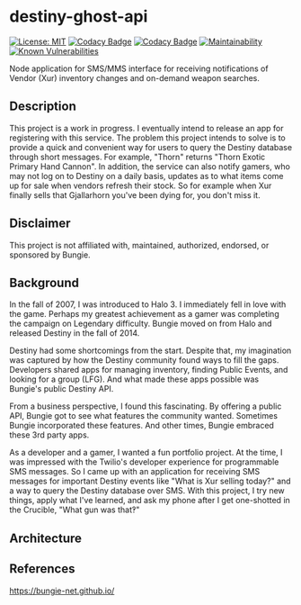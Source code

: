 # destiny-ghost-api

[![License: MIT](https://img.shields.io/badge/License-MIT-yellow.svg)](https://opensource.org/licenses/MIT)
[![Codacy Badge](https://api.codacy.com/project/badge/Grade/eb80d748233e4f0c836a329ddb390be4)](https://app.codacy.com/manual/chrispaskvan/destiny-ghost-api?utm_source=github.com\&utm_medium=referral\&utm_content=chrispaskvan/destiny-ghost-api\&utm_campaign=Badge_Grade_Dashboard)
[![Codacy Badge](https://api.codacy.com/project/badge/Coverage/f3739ef16c3a4c9d9ad08423744fa5d3)](https://www.codacy.com/manual/chrispaskvan/destiny-ghost-api?utm_source=github.com\&utm_medium=referral\&utm_content=chrispaskvan/destiny-ghost-api\&utm_campaign=Badge_Coverage)
[![Maintainability](https://api.codeclimate.com/v1/badges/da028fbc47cd8718e45b/maintainability)](https://codeclimate.com/github/chrispaskvan/destiny-ghost-api/maintainability)
[![Known Vulnerabilities](https://snyk.io/test/github/chrispaskvan/destiny-ghost-api/badge.svg)](https://snyk.io/test/github/chrispaskvan/destiny-ghost-api)

Node application for SMS/MMS interface for receiving notifications of Vendor (Xur) inventory changes and on-demand weapon searches.

## Description

This project is a work in progress. I eventually intend to release an app for registering with this service. The problem this project intends to solve is to provide a quick and convenient way for users to query the Destiny database through short messages. For example, "Thorn" returns "Thorn Exotic Primary Hand Cannon". In addition, the service can also notify gamers, who may not log on to Destiny on a daily basis, updates as to what items come up for sale when vendors refresh their stock. So for example when Xur finally sells that Gjallarhorn you've been dying for, you don't miss it.

## Disclaimer

This project is not affiliated with, maintained, authorized, endorsed, or sponsored by Bungie.

## Background

In the fall of 2007, I was introduced to Halo 3. I immediately fell in love with the game. Perhaps my greatest achievement as a gamer was completing the campaign on Legendary difficulty. Bungie moved on from Halo and released Destiny in the fall of 2014.

Destiny had some shortcomings from the start. Despite that, my imagination was captured by how the Destiny community found ways to fill the gaps. Developers shared apps for managing inventory, finding Public Events, and looking for a group (LFG). And what made these apps possible was Bungie's public Destiny API.

From a business perspective, I found this fascinating. By offering a public API, Bungie got to see what features the community wanted. Sometimes Bungie incorporated these features. And other times, Bungie embraced these 3rd party apps.

As a developer and a gamer, I wanted a fun portfolio project. At the time, I was impressed with the Twilio's developer experience for programmable SMS messages. So I came up with an application for receiving SMS messages for important Destiny events like "What is Xur selling today?" and a way to query the Destiny database over SMS. With this project, I try new things, apply what I've learned, and ask my phone after I get one-shotted in the Crucible, "What gun was that‽"

## Architecture

## References

https://bungie-net.github.io/
